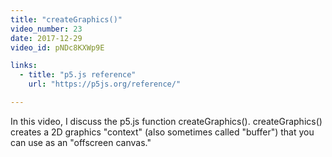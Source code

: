 ```yaml
---
title: "createGraphics()"
video_number: 23
date: 2017-12-29
video_id: pNDc8KXWp9E

links:
  - title: "p5.js reference"
    url: "https://p5js.org/reference/"

---
```


In this video, I discuss the p5.js function createGraphics(). createGraphics() creates a 2D graphics "context" (also sometimes called "buffer") that you can use as an "offscreen canvas."
